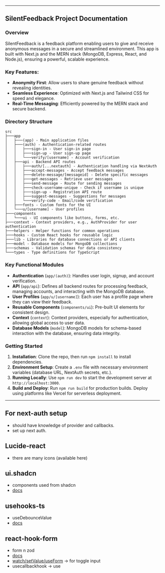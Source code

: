 

---

## SilentFeedback Project Documentation

### Overview
SilentFeedback is a feedback platform enabling users to give and receive anonymous messages in a secure and streamlined environment. This app is built with Next.js and the MERN stack (MongoDB, Express, React, and Node.js), ensuring a powerful, scalable experience.

### Key Features:
- **Anonymity First**: Allow users to share genuine feedback without revealing identities.
- **Seamless Experience**: Optimized with Next.js and Tailwind CSS for speed and elegance.
- **Real-Time Messaging**: Efficiently powered by the MERN stack and secure backend.

### Directory Structure

```plaintext
src
├───app
│   ├───(app) - Main application files
│   ├───(auth) - Authentication-related routes
│   │   ├───sign-in - User sign-in page
│   │   ├───sign-up - User sign-up page
│   │   └───verify/[username] - Account verification
│   ├───api - Backend API routes
│   │   ├───auth/[...nextauth] - Authentication handling via NextAuth
│   │   ├───accept-messages - Accept feedback messages
│   │   ├───delete-message/[messageid] - Delete specific messages
│   │   ├───get-messages - Retrieve user messages
│   │   ├───send-message - Route for sending messages
│   │   ├───check-username-unique - Check if username is unique
│   │   ├───sign-up - Registration API route
│   │   ├───suggest-messages - Suggestions for messages
│   │   └───verify-code - Email/code verification
│   ├───fonts - Custom fonts for the UI
│   └───u/[username] - User profiles
├───components
│   └───ui - UI components like buttons, forms, etc.
├───context - Context providers, e.g., AuthProvider for user authentication
├───helpers - Helper functions for common operations
├───hooks - Custom React hooks for reusable logic
├───lib - Libraries for database connections or API clients
├───model - Database models for MongoDB collections
├───schemas - Validation schemas for data consistency
└───types - Type definitions for TypeScript

```

### Key Functional Modules

- **Authentication** (`app/(auth)`): Handles user login, signup, and account verification.
- **API** (`app/api`): Defines all backend routes for processing feedback, managing accounts, and interacting with the MongoDB database.
- **User Profiles** (`app/u/[username]`): Each user has a profile page where they can view their feedback.
- **Reusable Components** (`components/ui`): Pre-built UI elements for consistent design.
- **Context** (`context`): Context providers, especially for authentication, allowing global access to user data.
- **Database Models** (`model`): MongoDB models for schema-based interaction with the database, ensuring data integrity.

### Getting Started

1. **Installation**: Clone the repo, then run `npm install` to install dependencies.
2. **Environment Setup**: Create a `.env` file with necessary environment variables (database URL, NextAuth secrets, etc.).
3. **Running Locally**: Use `npm run dev` to start the development server at `http://localhost:3000`.
4. **Build and Deploy**: Run `npm run build` for production builds. Deploy using platforms like Vercel for serverless deployment.

---


## For next-auth setup
    
* should have knowledge of provider and callbacks.
* set up next auth.

## Lucide-react
* there are many icons (available here)

## ui.shadcn
* components used from shadcn
* [docs](https://ui.shadcn.com/docs/components)

## usehooks-ts
* useDebounceValue
* [docs](https://usehooks-ts.com/react-hook/use-debounce-value)
    
## react-hook-form
* form n zod
* [docs](https://www.react-hook-form.com/get-started)
* [watch/setValue/useForm](https://react-hook-form.com/docs/useform/watch) -> for toggle input 
* usecallbackhook -> use


